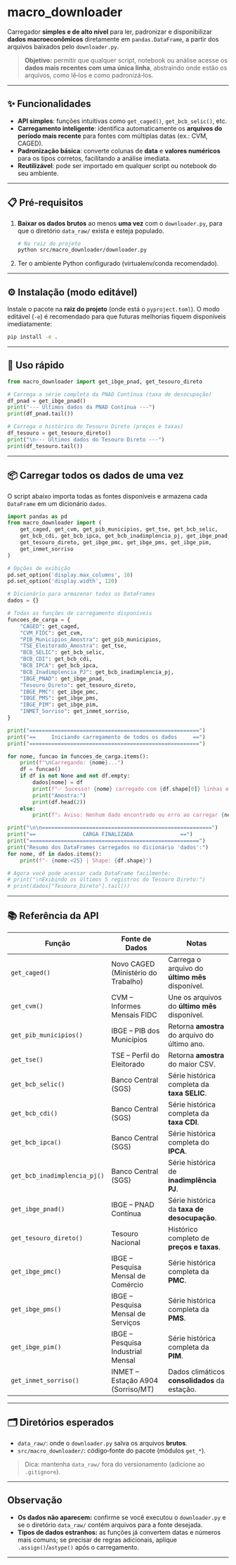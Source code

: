 # macro\_downloader

Carregador **simples e de alto nível** para ler, padronizar e disponibilizar **dados macroeconômicos** diretamente em `pandas.DataFrame`, a partir dos arquivos baixados pelo `downloader.py`.

> **Objetivo:** permitir que qualquer script, notebook ou análise acesse os **dados mais recentes com uma única linha**, abstraindo onde estão os arquivos, como lê‑los e como padronizá‑los.

---

## ✨ Funcionalidades

* **API simples**: funções intuitivas como `get_caged()`, `get_bcb_selic()`, etc.
* **Carregamento inteligente**: identifica automaticamente os **arquivos do período mais recente** para fontes com múltiplas datas (ex.: CVM, CAGED).
* **Padronização básica**: converte colunas de **data** e **valores numéricos** para os tipos corretos, facilitando a análise imediata.
* **Reutilizável**: pode ser importado em qualquer script ou notebook do seu ambiente.

---

## 📋 Pré‑requisitos

1. **Baixar os dados brutos** ao menos **uma vez** com o `downloader.py`, para que o diretório `data_raw/` exista e esteja populado.

   ```bash
   # Na raiz do projeto
   python src/macro_downloader/downloader.py
   ```

2. Ter o ambiente Python configurado (virtualenv/conda recomendado).

---

## ⚙️ Instalação (modo editável)

Instale o pacote na **raiz do projeto** (onde está o `pyproject.toml`). O modo editável (`-e`) é recomendado para que futuras melhorias fiquem disponíveis imediatamente:

```bash
pip install -e .
```

---

## 🚀 Uso rápido

```python
from macro_downloader import get_ibge_pnad, get_tesouro_direto

# Carrega a série completa da PNAD Contínua (taxa de desocupação)
df_pnad = get_ibge_pnad()
print("--- Últimos dados da PNAD Contínua ---")
print(df_pnad.tail())

# Carrega o histórico do Tesouro Direto (preços e taxas)
df_tesouro = get_tesouro_direto()
print("\n--- Últimos dados do Tesouro Direto ---")
print(df_tesouro.tail())
```

---

## 📦 Carregar **todos** os dados de uma vez

O script abaixo importa todas as fontes disponíveis e armazena cada `DataFrame` em um dicionário `dados`.

```python
import pandas as pd
from macro_downloader import (
    get_caged, get_cvm, get_pib_municipios, get_tse, get_bcb_selic,
    get_bcb_cdi, get_bcb_ipca, get_bcb_inadimplencia_pj, get_ibge_pnad,
    get_tesouro_direto, get_ibge_pmc, get_ibge_pms, get_ibge_pim,
    get_inmet_sorriso
)

# Opções de exibição
pd.set_option('display.max_columns', 10)
pd.set_option('display.width', 120)

# Dicionário para armazenar todos os DataFrames
dados = {}

# Todas as funções de carregamento disponíveis
funcoes_de_carga = {
    "CAGED": get_caged,
    "CVM_FIDC": get_cvm,
    "PIB_Municipios_Amostra": get_pib_municipios,
    "TSE_Eleitorado_Amostra": get_tse,
    "BCB_SELIC": get_bcb_selic,
    "BCB_CDI": get_bcb_cdi,
    "BCB_IPCA": get_bcb_ipca,
    "BCB_Inadimplencia_PJ": get_bcb_inadimplencia_pj,
    "IBGE_PNAD": get_ibge_pnad,
    "Tesouro_Direto": get_tesouro_direto,
    "IBGE_PMC": get_ibge_pmc,
    "IBGE_PMS": get_ibge_pms,
    "IBGE_PIM": get_ibge_pim,
    "INMET_Sorriso": get_inmet_sorriso,
}

print("======================================================")
print("==     Iniciando carregamento de todos os dados     ==")
print("======================================================")

for nome, funcao in funcoes_de_carga.items():
    print(f"\nCarregando: {nome}...")
    df = funcao()
    if df is not None and not df.empty:
        dados[nome] = df
        print(f"✅ Sucesso! {nome} carregado com {df.shape[0]} linhas e {df.shape[1]} colunas.")
        print("Amostra:")
        print(df.head(2))
    else:
        print(f"⚠️ Aviso: Nenhum dado encontrado ou erro ao carregar {nome}.")

print("\n\n======================================================")
print("==               CARGA FINALIZADA               ==")
print("======================================================")
print("Resumo dos DataFrames carregados no dicionário 'dados':")
for nome, df in dados.items():
    print(f"- {nome:<25} | Shape: {df.shape}")

# Agora você pode acessar cada DataFrame facilmente:
# print("\nExibindo os últimos 5 registros do Tesouro Direto:")
# print(dados["Tesouro_Direto"].tail())
```

---

## 📚 Referência da API

| Função                       | Fonte de Dados                      | Notas                                           |
| ---------------------------- | ----------------------------------- | ----------------------------------------------- |
| `get_caged()`                | Novo CAGED (Ministério do Trabalho) | Carrega o arquivo do **último mês** disponível. |
| `get_cvm()`                  | CVM – Informes Mensais FIDC         | Une os arquivos do **último mês** disponível.   |
| `get_pib_municipios()`       | IBGE – PIB dos Municípios           | Retorna **amostra** do arquivo do último ano.   |
| `get_tse()`                  | TSE – Perfil do Eleitorado          | Retorna **amostra** do maior CSV.               |
| `get_bcb_selic()`            | Banco Central (SGS)                 | Série histórica completa da **taxa SELIC**.     |
| `get_bcb_cdi()`              | Banco Central (SGS)                 | Série histórica completa da **taxa CDI**.       |
| `get_bcb_ipca()`             | Banco Central (SGS)                 | Série histórica completa do **IPCA**.           |
| `get_bcb_inadimplencia_pj()` | Banco Central (SGS)                 | Série histórica de **inadimplência PJ**.        |
| `get_ibge_pnad()`            | IBGE – PNAD Contínua                | Série histórica da **taxa de desocupação**.     |
| `get_tesouro_direto()`       | Tesouro Nacional                    | Histórico completo de **preços e taxas**.       |
| `get_ibge_pmc()`             | IBGE – Pesquisa Mensal de Comércio  | Série histórica completa da **PMC**.            |
| `get_ibge_pms()`             | IBGE – Pesquisa Mensal de Serviços  | Série histórica completa da **PMS**.            |
| `get_ibge_pim()`             | IBGE – Pesquisa Industrial Mensal   | Série histórica completa da **PIM**.            |
| `get_inmet_sorriso()`        | INMET – Estação A904 (Sorriso/MT)   | Dados climáticos **consolidados** da estação.   |

---

## 🗂️ Diretórios esperados

* `data_raw/`: onde o `downloader.py` salva os arquivos **brutos**.
* `src/macro_downloader/`: código‑fonte do pacote (módulos `get_*`).

> Dica: mantenha `data_raw/` fora do versionamento (adicione ao `.gitignore`).

---

## Observação

* **Os dados não aparecem:** confirme se você executou o `downloader.py` e se o diretório `data_raw/` contém arquivos para a fonte desejada.
* **Tipos de dados estranhos:** as funções já convertem datas e números mais comuns; se precisar de regras adicionais, aplique `.assign()`/`astype()` após o carregamento.

---




